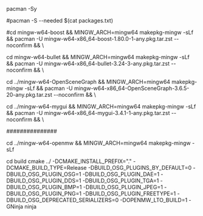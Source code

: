 pacman -Sy#pacman -S --needed $(cat packages.txt) #cd mingw-w64-boost              && MINGW_ARCH=mingw64 makepkg-mingw -sLf &&     pacman -U mingw-w64-x86_64-boost-1.80.0-1-any.pkg.tar.zst --noconfirm && \cd mingw-w64-bullet          && MINGW_ARCH=mingw64 makepkg-mingw -sLf &&     pacman -U mingw-w64-x86_64-bullet-3.24-3-any.pkg.tar.zst --noconfirm && \ cd ../mingw-w64-OpenSceneGraph  && MINGW_ARCH=mingw64 makepkg-mingw -sLf && 	pacman -U mingw-w64-x86_64-OpenSceneGraph-3.6.5-20-any.pkg.tar.zst --noconfirm && \ cd ../mingw-w64-mygui           && MINGW_ARCH=mingw64 makepkg-mingw -sLf && 	 pacman -U mingw-w64-x86_64-mygui-3.4.1-1-any.pkg.tar.zst --noconfirm && \###############cd ../mingw-w64-openmw && MINGW_ARCH=mingw64 makepkg-mingw -sLfcd buildcmake ../ -DCMAKE_INSTALL_PREFIX="." -DCMAKE_BUILD_TYPE=Release -DBUILD_OSG_PLUGINS_BY_DEFAULT=0 -DBUILD_OSG_PLUGIN_OSG=1 -DBUILD_OSG_PLUGIN_DAE=1 -DBUILD_OSG_PLUGIN_DDS=1 -DBUILD_OSG_PLUGIN_TGA=1 -DBUILD_OSG_PLUGIN_BMP=1 -DBUILD_OSG_PLUGIN_JPEG=1 -DBUILD_OSG_PLUGIN_PNG=1 -DBUILD_OSG_PLUGIN_FREETYPE=1 -DBUILD_OSG_DEPRECATED_SERIALIZERS=0 -DOPENMW_LTO_BUILD=1 -GNinjaninja